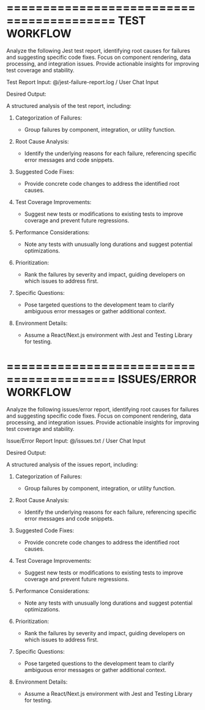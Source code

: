 =========================================
TEST WORKFLOW
=========================================

Analyze the following Jest test report, identifying root causes for failures and suggesting specific code fixes. Focus on component rendering, data processing, and integration issues. Provide actionable insights for improving test coverage and stability.

Test Report Input:
@/jest-failure-report.log / User Chat Input

Desired Output:

A structured analysis of the test report, including:

1. Categorization of Failures:

   - Group failures by component, integration, or utility function.

2. Root Cause Analysis:

   - Identify the underlying reasons for each failure, referencing specific error messages and code snippets.

3. Suggested Code Fixes:

   - Provide concrete code changes to address the identified root causes.

4. Test Coverage Improvements:

   - Suggest new tests or modifications to existing tests to improve coverage and prevent future regressions.

5. Performance Considerations:

   - Note any tests with unusually long durations and suggest potential optimizations.

6. Prioritization:

   - Rank the failures by severity and impact, guiding developers on which issues to address first.

7. Specific Questions:

   - Pose targeted questions to the development team to clarify ambiguous error messages or gather additional context.

8. Environment Details:
   - Assume a React/Next.js environment with Jest and Testing Library for testing.

=========================================
ISSUES/ERROR WORKFLOW
=========================================

Analyze the following issues/error report, identifying root causes for failures and suggesting specific code fixes. Focus on component rendering, data processing, and integration issues. Provide actionable insights for improving test coverage and stability.

Issue/Error Report Input:
@/issues.txt / User Chat Input

Desired Output:

A structured analysis of the issues report, including:

1. Categorization of Failures:

   - Group failures by component, integration, or utility function.

2. Root Cause Analysis:

   - Identify the underlying reasons for each failure, referencing specific error messages and code snippets.

3. Suggested Code Fixes:

   - Provide concrete code changes to address the identified root causes.

4. Test Coverage Improvements:

   - Suggest new tests or modifications to existing tests to improve coverage and prevent future regressions.

5. Performance Considerations:

   - Note any tests with unusually long durations and suggest potential optimizations.

6. Prioritization:

   - Rank the failures by severity and impact, guiding developers on which issues to address first.

7. Specific Questions:

   - Pose targeted questions to the development team to clarify ambiguous error messages or gather additional context.

8. Environment Details:
   - Assume a React/Next.js environment with Jest and Testing Library for testing.
